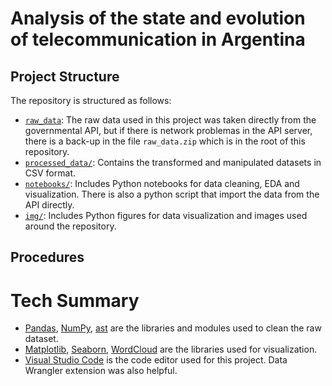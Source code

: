 # Analysis of the state and evolution of telecommunication in Argentina


## Project Structure

The repository is structured as follows:

- [`raw_data`](/raw_data.zip): The raw data used in this project was taken directly from the governmental API, but if there is network problemas in the API server, there is a back-up in the file `raw_data.zip` which is in the root of this repository.
- [`processed_data/`](processed_data/): Contains the transformed and manipulated datasets in CSV format.
- [`notebooks/`](notebooks/): Includes Python notebooks for data cleaning, EDA and visualization. There is also a python script that import the data from the API directly.
- [`img/`](img/): Includes Python figures for data visualization and images used around the repository.

## Procedures




# Tech Summary
- [Pandas](https://pandas.pydata.org/docs/), [NumPy](https://numpy.org/doc/), [ast](https://docs.python.org/3/library/ast.html) are the libraries and modules used to clean the raw dataset.
- [Matplotlib](https://matplotlib.org/stable/index.html), [Seaborn](https://seaborn.pydata.org/), [WordCloud](https://pypi.org/project/wordcloud/) are the libraries used for visualization.
- [Visual Studio Code](https://code.visualstudio.com/) is the code editor used for this project. Data Wrangler extension was also helpful.